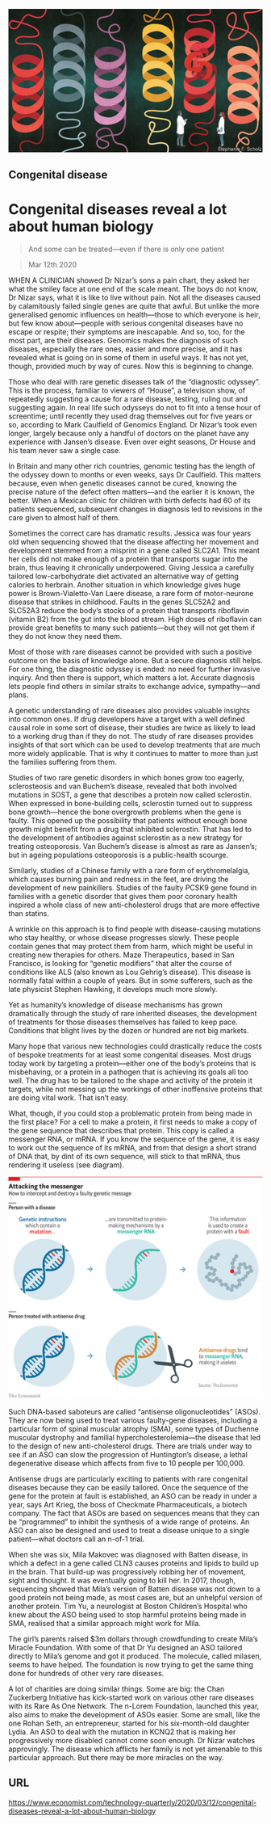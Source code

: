 ![](./images/20200314_TQD004_0.jpg)

## Congenital disease

# Congenital diseases reveal a lot about human biology

> And some can be treated—even if there is only one patient

> Mar 12th 2020

WHEN A CLINICIAN showed Dr Nizar’s sons a pain chart, they asked her what the smiley face at one end of the scale meant. The boys do not know, Dr Nizar says, what it is like to live without pain. Not all the diseases caused by calamitously failed single genes are quite that awful. But unlike the more generalised genomic influences on health—those to which everyone is heir, but few know about—people with serious congenital diseases have no escape or respite; their symptoms are inescapable. And so, too, for the most part, are their diseases. Genomics makes the diagnosis of such diseases, especially the rare ones, easier and more precise, and it has revealed what is going on in some of them in useful ways. It has not yet, though, provided much by way of cures. Now this is beginning to change.

Those who deal with rare genetic diseases talk of the “diagnostic odyssey”. This is the process, familiar to viewers of “House”, a television show, of repeatedly suggesting a cause for a rare disease, testing, ruling out and suggesting again. In real life such odysseys do not to fit into a tense hour of screentime; until recently they used drag themselves out for five years or so, according to Mark Caulfield of Genomics England. Dr Nizar’s took even longer, largely because only a handful of doctors on the planet have any experience with Jansen’s disease. Even over eight seasons, Dr House and his team never saw a single case.

In Britain and many other rich countries, genomic testing has the length of the odyssey down to months or even weeks, says Dr Caulfield. This matters because, even when genetic diseases cannot be cured, knowing the precise nature of the defect often matters—and the earlier it is known, the better. When a Mexican clinic for children with birth defects had 60 of its patients sequenced, subsequent changes in diagnosis led to revisions in the care given to almost half of them.

Sometimes the correct care has dramatic results. Jessica was four years old when sequencing showed that the disease affecting her movement and development stemmed from a misprint in a gene called SLC2A1. This meant her cells did not make enough of a protein that transports sugar into the brain, thus leaving it chronically underpowered. Giving Jessica a carefully tailored low-carbohydrate diet activated an alternative way of getting calories to herbrain. Another situation in which knowledge gives huge power is Brown-Vialetto-Van Laere disease, a rare form of motor-neurone disease that strikes in childhood. Faults in the genes SLC52A2 and SLC52A3 reduce the body’s stocks of a protein that transports riboflavin (vitamin B2) from the gut into the blood stream. High doses of riboflavin can provide great benefits to many such patients—but they will not get them if they do not know they need them.

Most of those with rare diseases cannot be provided with such a positive outcome on the basis of knowledge alone. But a secure diagnosis still helps. For one thing, the diagnostic odyssey is ended: no need for further invasive inquiry. And then there is support, which matters a lot. Accurate diagnosis lets people find others in similar straits to exchange advice, sympathy—and plans.

A genetic understanding of rare diseases also provides valuable insights into common ones. If drug developers have a target with a well defined causal role in some sort of disease, their studies are twice as likely to lead to a working drug than if they do not. The study of rare diseases provides insights of that sort which can be used to develop treatments that are much more widely applicable. That is why it continues to matter to more than just the families suffering from them.

Studies of two rare genetic disorders in which bones grow too eagerly, sclerosteosis and van Buchem’s disease, revealed that both involved mutations in SOST, a gene that describes a protein now called sclerostin. When expressed in bone-building cells, sclerostin turned out to suppress bone growth—hence the bone overgrowth problems when the gene is faulty. This opened up the possibility that patients without enough bone growth might benefit from a drug that inhibited sclerostin. That has led to the development of antibodies against sclerostin as a new strategy for treating osteoporosis. Van Buchem’s disease is almost as rare as Jansen’s; but in ageing populations osteoporosis is a public-health scourge.

Similarly, studies of a Chinese family with a rare form of erythromelalgia, which causes burning pain and redness in the feet, are driving the development of new painkillers. Studies of the faulty PCSK9 gene found in families with a genetic disorder that gives them poor coronary health inspired a whole class of new anti-cholesterol drugs that are more effective than statins.

A wrinkle on this approach is to find people with disease-causing mutations who stay healthy, or whose disease progresses slowly. These people contain genes that may protect them from harm, which might be useful in creating new therapies for others. Maze Therapeutics, based in San Francisco, is looking for “genetic modifiers” that alter the course of conditions like ALS (also known as Lou Gehrig’s disease). This disease is normally fatal within a couple of years. But in some sufferers, such as the late physicist Stephen Hawking, it develops much more slowly.

Yet as humanity’s knowledge of disease mechanisms has grown dramatically through the study of rare inherited diseases, the development of treatments for those diseases themselves has failed to keep pace. Conditions that blight lives by the dozen or hundred are not big markets.

Many hope that various new technologies could drastically reduce the costs of bespoke treatments for at least some congenital diseases. Most drugs today work by targeting a protein—either one of the body’s proteins that is misbehaving, or a protein in a pathogen that is achieving its goals all too well. The drug has to be tailored to the shape and activity of the protein it targets, while not messing up the workings of other inoffensive proteins that are doing vital work. That isn’t easy.

What, though, if you could stop a problematic protein from being made in the first place? For a cell to make a protein, it first needs to make a copy of the gene sequence that describes that protein. This copy is called a messenger RNA, or mRNA. If you know the sequence of the gene, it is easy to work out the sequence of its mRNA, and from that design a short strand of DNA that, by dint of its own sequence, will stick to that mRNA, thus rendering it useless (see diagram).

![](./images/20200314_TQC305.png)

Such DNA-based saboteurs are called “antisense oligonucleotides” (ASOs). They are now being used to treat various faulty-gene diseases, including a particular form of spinal muscular atrophy (SMA), some types of Duchenne muscular dystrophy and familial hypercholesterolemia—the disease that led to the design of new anti-cholesterol drugs. There are trials under way to see if an ASO can slow the progression of Huntington’s disease, a lethal degenerative disease which affects from five to 10 people per 100,000.

Antisense drugs are particularly exciting to patients with rare congenital diseases because they can be easily tailored. Once the sequence of the gene for the protein at fault is established, an ASO can be ready in under a year, says Art Krieg, the boss of Checkmate Pharmaceuticals, a biotech company. The fact that ASOs are based on sequences means that they can be “programmed” to inhibit the synthesis of a wide range of proteins. An ASO can also be designed and used to treat a disease unique to a single patient—what doctors call an n-of-1 trial.

When she was six, Mila Makovec was diagnosed with Batten disease, in which a defect in a gene called CLN3 causes proteins and lipids to build up in the brain. That build-up was progressively robbing her of movement, sight and thought. It was eventually going to kill her. In 2017, though, sequencing showed that Mila’s version of Batten disease was not down to a good protein not being made, as most cases are, but an unhelpful version of another protein. Tim Yu, a neurologist at Boston Children’s Hospital who knew about the ASO being used to stop harmful proteins being made in SMA, realised that a similar approach might work for Mila.

The girl’s parents raised $3m dollars through crowdfunding to create Mila’s Miracle Foundation. With some of that Dr Yu designed an ASO tailored directly to Mila’s genome and got it produced. The molecule, called milasen, seems to have helped. The foundation is now trying to get the same thing done for hundreds of other very rare diseases.

A lot of charities are doing similar things. Some are big: the Chan Zuckerberg Initiative has kick-started work on various other rare diseases with its Rare As One Network. The n-Lorem Foundation, launched this year, also aims to make the development of ASOs easier. Some are small, like the one Rohan Seth, an entrepreneur, started for his six-month-old daughter Lydia. An ASO to deal with the mutation in KCNQ2 that is making her progressively more disabled cannot come soon enough. Dr Nizar watches approvingly. The disease which afflicts her family is not yet amenable to this particular approach. But there may be more miracles on the way.

## URL

https://www.economist.com/technology-quarterly/2020/03/12/congenital-diseases-reveal-a-lot-about-human-biology
